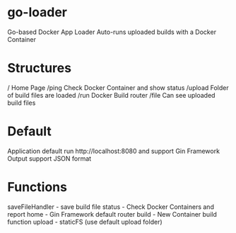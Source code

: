 # go-loader
Go-based Docker App Loader
Auto-runs uploaded builds with a Docker Container

# Structures
/ Home Page
/ping Check Docker Container and show status
/upload Folder of build files are loaded
/run Docker Build router
/file Can see uploaded build files

# Default
Application default run http://localhost:8080 and support Gin Framework
Output support JSON format

# Functions
saveFileHandler - save build file
status - Check Docker Containers and report
home - Gin Framework default router
build - New Container build function
upload - staticFS (use default upload folder)
